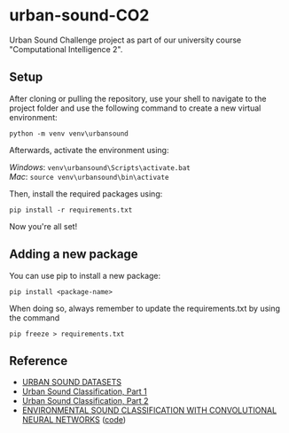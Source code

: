 # urban-sound-CO2
Urban Sound Challenge project as part of our university course "Computational Intelligence 2".

## Setup

After cloning or pulling the repository, use your shell to navigate to the project folder and 
use the following command to create a new virtual environment:

```python -m venv venv\urbansound```

Afterwards, activate the environment using:

*Windows*: ```venv\urbansound\Scripts\activate.bat```  
*Mac*: ```source venv\urbansound\bin\activate```

Then, install the required packages using:

```pip install -r requirements.txt```

Now you're all set!

## Adding a new package

You can use pip to install a new package:

```pip install <package-name>```

When doing so, always remember to update the requirements.txt by using the command

```pip freeze > requirements.txt```

## Reference

- [URBAN SOUND DATASETS](https://serv.cusp.nyu.edu/projects/urbansounddataset/index.html)
- [Urban Sound Classification, Part 1](http://aqibsaeed.github.io/2016-09-03-urban-sound-classification-part-1/)
- [Urban Sound Classification, Part 2](https://aqibsaeed.github.io/2016-09-24-urban-sound-classification-part-2/)
- [ENVIRONMENTAL SOUND CLASSIFICATION WITH CONVOLUTIONAL NEURAL NETWORKS](http://karol.piczak.com/papers/Piczak2015-ESC-ConvNet.pdf) ([code](https://github.com/karoldvl/paper-2015-esc-convnet))
